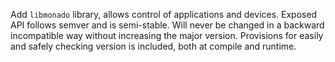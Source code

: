 Add `libmonado` library, allows control of applications and devices. Exposed API
follows semver and is semi-stable. Will never be changed in a backward
incompatible way without increasing the major version. Provisions for easily and
safely checking version is included, both at compile and runtime.
